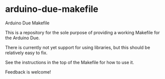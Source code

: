 arduino-due-makefile
=====================

Arduino Due Makefile

This is a repository for the sole purpose of providing a working
Makefile for the Arduino Due.

There is currently not yet support for using libraries, but this
should be relatively easy to fix.

See the instructions in the top of the Makefile for how to use it.

Feedback is welcome!

